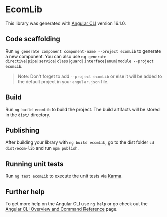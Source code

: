 # EcomLib

This library was generated with [Angular CLI](https://github.com/angular/angular-cli) version 16.1.0.

## Code scaffolding

Run `ng generate component component-name --project ecomLib` to generate a new component. You can also use `ng generate directive|pipe|service|class|guard|interface|enum|module --project ecomLib`.
> Note: Don't forget to add `--project ecomLib` or else it will be added to the default project in your `angular.json` file. 

## Build

Run `ng build ecomLib` to build the project. The build artifacts will be stored in the `dist/` directory.

## Publishing

After building your library with `ng build ecomLib`, go to the dist folder `cd dist/ecom-lib` and run `npm publish`.

## Running unit tests

Run `ng test ecomLib` to execute the unit tests via [Karma](https://karma-runner.github.io).

## Further help

To get more help on the Angular CLI use `ng help` or go check out the [Angular CLI Overview and Command Reference](https://angular.io/cli) page.
